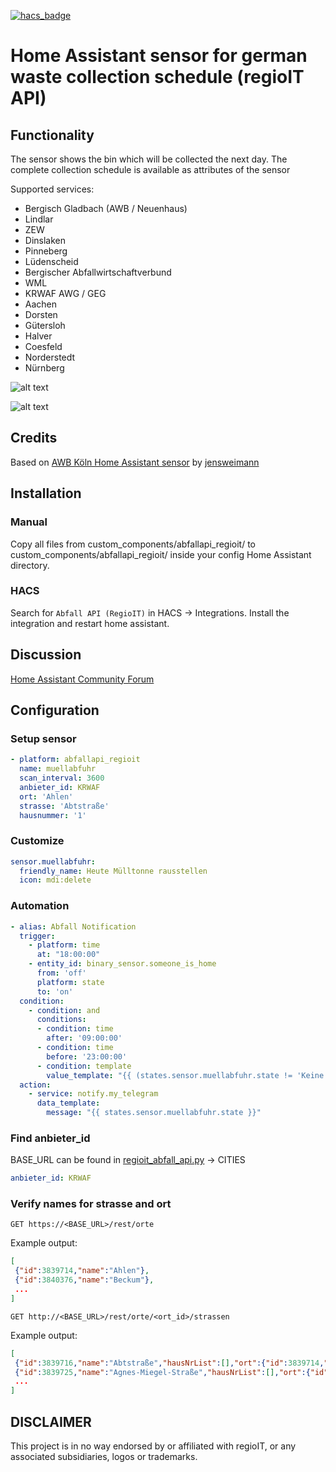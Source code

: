 [![hacs_badge](https://img.shields.io/badge/HACS-Default-orange.svg)](https://github.com/custom-components/hacs)

# Home Assistant sensor for german waste collection schedule (regioIT API)

## Functionality

The sensor shows the bin which will be collected the next day. The complete collection schedule is available as attributes of the sensor

Supported services:

* Bergisch Gladbach (AWB / Neuenhaus)
* Lindlar
* ZEW
* Dinslaken
* Pinneberg
* Lüdenscheid
* Bergischer Abfallwirtschaftverbund
* WML
* KRWAF AWG / GEG
* Aachen
* Dorsten
* Gütersloh
* Halver
* Coesfeld
* Norderstedt
* Nürnberg

![alt text](https://github.com/tuxuser/abfallapi_regioit_ha/blob/master/preview1.png "glance card")

![alt text](https://github.com/tuxuser/abfallapi_regioit_ha/blob/master/preview2.png "glance card details")

## Credits

Based on [AWB Köln Home Assistant sensor](https://github.com/jensweimann/awb) by [jensweimann](https://github.com/jensweimann)

## Installation

### Manual

Copy all files from custom_components/abfallapi_regioit/ to custom_components/abfallapi_regioit/ inside your config Home Assistant directory.

### HACS

Search for `Abfall API (RegioIT)` in HACS -> Integrations.
Install the integration and restart home assistant.

## Discussion

[Home Assistant Community Forum](https://community.home-assistant.io/t/german-mullabfuhr-sensor/168244)

## Configuration

### Setup sensor

```yaml
- platform: abfallapi_regioit
  name: muellabfuhr
  scan_interval: 3600
  anbieter_id: KRWAF
  ort: 'Ahlen'
  strasse: 'Abtstraße'
  hausnummer: '1'
```

### Customize

```yaml
sensor.muellabfuhr:
  friendly_name: Heute Mülltonne rausstellen
  icon: mdi:delete
```

### Automation

```yaml
- alias: Abfall Notification
  trigger:
    - platform: time
      at: "18:00:00"
    - entity_id: binary_sensor.someone_is_home
      from: 'off'
      platform: state
      to: 'on'
  condition:
    - condition: and
      conditions:
      - condition: time
        after: '09:00:00'
      - condition: time
        before: '23:00:00'
      - condition: template
        value_template: "{{ (states.sensor.muellabfuhr.state != 'Keine') and (states.sensor.muellabfuhr.state != 'unknown') }}"
  action:
    - service: notify.my_telegram
      data_template:
        message: "{{ states.sensor.muellabfuhr.state }}"
```

### Find anbieter_id

BASE_URL can be found in [regioit_abfall_api.py](https://github.com/tuxuser/abfallapi_regioit_ha/blob/master/custom_components/abfallapi_regioit/regioit_abfall_api.py#L48) -> CITIES

```yaml
anbieter_id: KRWAF
```

### Verify names for strasse and ort

`GET https://<BASE_URL>/rest/orte`

Example output:

```json
[
 {"id":3839714,"name":"Ahlen"},
 {"id":3840376,"name":"Beckum"},
 ...
]
```

`GET http://<BASE_URL>/rest/orte/<ort_id>/strassen`

Example output:

```json
[
 {"id":3839716,"name":"Abtstraße","hausNrList":[],"ort":{"id":3839714,"name":"Ahlen"}},
 {"id":3839725,"name":"Agnes-Miegel-Straße","hausNrList":[],"ort":{"id":3839714,"name":"Ahlen"}},
 ...
]
```

## DISCLAIMER

This project is in no way endorsed by or affiliated with regioIT, or any associated subsidiaries, logos or trademarks.
